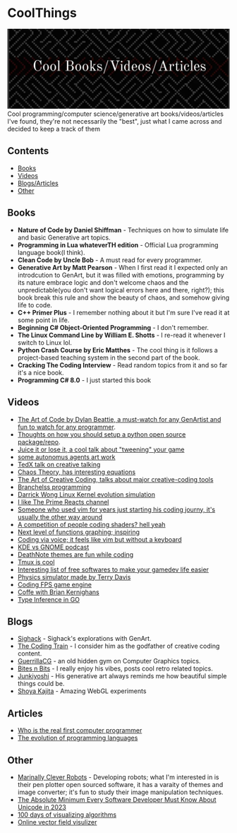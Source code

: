 # CoolThings
<img src="https://raw.githubusercontent.com/itsMohammedThaier/CoolThings/main/src/banner.jpg">
Cool programming/computer science/generative art books/videos/articles I've found, they're not necessarily the "best", just what I came across and decided to keep a track of them


## Contents
- [Books](#books)
- [Videos](#videos)
- [Blogs/Articles](#blogs)
- [Other](#other)


## Books
- **Nature of Code by Daniel Shiffman** - Techniques on how to simulate life and basic Generative art topics.
- **Programming in Lua whateverTH edition** - Official Lua programming language book(I think).
- **Clean Code by Uncle Bob** - A must read for every programmer.
- **Generative Art by Matt Pearson** - When I first read it I expected only an introdcution to GenArt, but it was filled with emotions, programming by its nature embrace logic and don't welcome chaos and the unpredictable(you don't want logical errors here and there, right?); this book break this rule and show the beauty of chaos, and somehow giving life to code.
- **C++ Primer Plus** - I remember nothing about it but I'm sure I've read it at some point in life.
- **Beginning C# Object-Oriented Programming** - I don't remember.
- **The Linux Command Line by William E. Shotts** - I re-read it whenever I switch to Linux lol.
- **Python Crash Course by Eric Matthes** - The cool thing is it follows a project-based teaching system in the second part of the book.
- **Cracking The Coding Interview** - Read random topics from it and so far it's a nice book.
- **Programming C# 8.0** - I just started this book
## Videos
- [The Art of Code by Dylan Beattie, a must-watch for any GenArtist and fun to watch for any programmer](https://www.youtube.com/watch?v=6avJHaC3C2U).
- [Thoughts on how you should setup a python open source package/repo](https://www.youtube.com/watch?v=25P5apB4XWM&t=709s).
- [Juice it or lose it, a cool talk about "tweening" your game](https://www.youtube.com/watch?v=Fy0aCDmgnxg)
- [some autonomus agents art work](https://vimeo.com/22955812)
- [TedX talk on creative talking](https://www.youtube.com/watch?v=JW7oAbLVNJE)
- [Chaos Theory, has interesting equations](https://www.youtube.com/watch?v=uzJXeluCKMs)
- [The Art of Creative Coding, talks about major creative-coding tools](https://www.youtube.com/watch?v=eBV14-3LT-g)
- [Branchelss programming](https://www.youtube.com/watch?v=bVJ-mWWL7cE&t=632s)
- [Darrick Wong Linux Kernel evolution simulation](https://www.youtube.com/watch?v=OOayJ6p5GQI)
- [I like The Prime Reacts channel](https://www.youtube.com/@ThePrimeTimeagen)
- [Someone who used vim for years just starting his coding journy, it's usually the other way around](https://www.youtube.com/watch?v=FoLzAFoSoeI)
- [A competition of people coding shaders? hell yeah](https://www.youtube.com/watch?v=EJ7KAD0NyGw)
- [Next level of functions graphing; inspiring](https://www.youtube.com/watch?v=r1h3eNQ2YM0)
- [Coding via voice; it feels like vim but without a keyboard](https://www.youtube.com/watch?v=5mAzHGM2M0k)
- [KDE vs GNOME podcast](https://www.youtube.com/watch?v=T-lPAIvGigw&t=3250s)
- [DeathNote themes are fun while coding](https://www.youtube.com/watch?v=CcVdjZN0-D4)
- [Tmux is cool](https://www.youtube.com/watch?v=Yl7NFenTgIo&t=502s)
- [Interesting list of free softwares to make your gamedev life easier](https://www.youtube.com/watch?v=SBmeEQOh20A&list=WL&index=15)
- [Physics simulator made by Terry Davis](https://www.youtube.com/watch?v=25hLohVZdME)
- [Coding FPS game engine](https://www.youtube.com/watch?v=29H0N_yRUXo&list=WL&index=1&t=555s)
- [Coffe with Brian Kernighans](https://www.youtube.com/watch?v=GNyQxXw_oMQ)
- [Type Inference in GO](https://www.youtube.com/watch?v=2putv2jOqdg)
## Blogs
- [Sighack](https://sighack.com/) - Sighack's explorations with GenArt.
- [The Coding Train](https://www.youtube.com/@TheCodingTrain) - I consider him as the godfather of creative coding content.
- [GuerrillaCG](https://www.youtube.com/@GuerrillaCG) - an old hidden gym on Computer Graphics topics.
- [Bites n Bits](https://bytesnbits.co.uk/) - I really enjoy his vibes, posts cool retro related topics.
- [Junkiyoshi](https://junkiyoshi.com/) - His generative art always reminds me how beautiful simple things could be.
- [Shoya Kajita](https://dev.shoya-kajita.com/) - Amazing WebGL experiments
## Articles
- [Who is the real first computer programmer](https://lunduke.substack.com/p/who-is-the-real-first-computer-programmer)
- [The evolution of programming languages](https://www.linkedin.com/pulse/evolution-programming-languages-past-present-future-mohindroo-)
## Other
- [Marinally Clever Robots](https://github.com/MarginallyClever) - Developing robots; what I'm interested in is their pen plotter open sourced software, it has a varaity of themes and image converter; it's fun to study their image manipulation techniques.
- [The Absolute Minimum Every Software Developer Must Know About Unicode in 2023](https://tonsky.me/blog/unicode/)
- [100 days of visualizing algorithms](https://100daysofalgorithms.tumblr.com/)
- [Online vector field visulizer](http://noize.surge.sh/)
